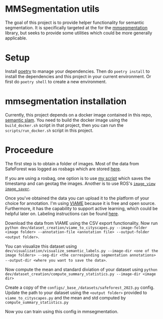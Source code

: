 # MMSegmentation utils

The goal of this project is to provide helper functionality for semantic segmentation.
It is specifically targeted at the for the [mmsegmentation](https://github.com/open-mmlab/mmsegmentation) library, but seeks to provide some utilities which could be more generally applicable.

# Setup

Install [poetry](https://python-poetry.org/docs/) to manage your dependencies. Then do `poetry install` to install the dependencies and this project in your current environment. Or first do `poetry shell` to create a new environment.

# mmsegmentation installation

Currently, this project depends on a docker image contained in this repo, [semantic slam](https://github.com/Kantor-Lab/semantic_slam). You need to build the docker image using the `build_docker.sh` script in that project, then you can run the `scripts/run_docker.sh` script in this project.

# Proceedure

The first step is to obtain a folder of images. Most of the data from SafeForest was logged as rosbags which are stored [here](https://github.com/Kantor-Lab/Safeforest_CMU_data_dvc).

If you are using a rosbag, one option is to use [my script](https://github.com/russelldj/DVC_ROS_datastore_scripts/blob/main/saving/images.py) which saves the timestamp and can geotag the images. Another is to use ROS's [`image_view` `image_saver`](http://wiki.ros.org/image_view).

Once you've obtained the data you can upload it to the platform of your choice for annotation. I'm using [VIAME](https://www.viametoolkit.org/) because it is free and open source. Furthermore, it has the capability to support active learning, which could be helpful later on. Labeling instructions can be found [here](https://docs.google.com/document/d/1bL3ECZmOwxqOrioqozR8EOY3NXcBvjb2PZbexVHa_Hk/edit?usp=sharing).

Download the data from VIAME using the CSV export functionality. Now run `python dev/dataset_creation/viame_to_cityscapes.py --image-folder <image folder> --annotation-file <annotation file> --output-folder <output folder>`.

You can visualize this dataset using `dev/visualization/visualize_semantic_labels.py --image-dir <one of the image folders> --seg-dir <the corresponding segmentation annotations> --output-dir <where you want to save the data>`.

Now compute the mean and standard diviation of your dataset using `python dev/dataset_creation/compute_summary_statistics.py --image-dir <image dir>`

Create a copy of the `configs/_base_/datasets/safeforest_2023.py` config. Update the path to your dataset using the `<output folder>` provided to `viame_to_cityscapes.py` and the mean and std computed by `compute_summary_statistics.py`

Now you can train using this config in mmsegmentation.
